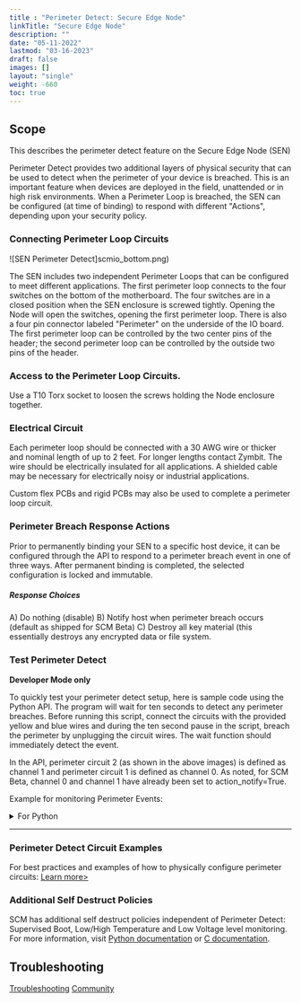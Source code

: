 ```yaml
---
title : "Perimeter Detect: Secure Edge Node"
linkTitle: "Secure Edge Node"
description: ""
date: "05-11-2022"
lastmod: "03-16-2023"
draft: false
images: []
layout: "single"
weight: -660
toc: true
---
```


## Scope

This describes the perimeter detect feature on the Secure Edge Node (SEN)

Perimeter Detect provides two additional layers of physical security that can be used to detect when the perimeter of your device is breached. This is an important feature when devices are deployed in the field, unattended or in high risk environments. When a Perimeter Loop is breached, the SEN can be configured (at time of binding) to respond with different "Actions", depending upon your security policy.

### Connecting Perimeter Loop Circuits

![SEN Perimeter Detect]scmio_bottom.png)

The SEN includes two independent Perimeter Loops that can be configured to meet different applications. The first perimeter loop connects to the four switches on the bottom of the motherboard. The four switches are in a closed position when the SEN enclosure is screwed tightly. Opening the Node will open the switches, opening the first perimeter loop. There is also a four pin connector labeled "Perimeter" on the underside of the IO board. The first perimeter loop can be controlled by the two center pins of the header; the second perimeter loop can be controlled by the outside two pins of the header.

### Access to the Perimeter Loop Circuits.

Use a T10 Torx socket to loosen the screws holding the Node enclosure together. 

### Electrical Circuit

Each perimeter loop should be connected with a 30 AWG wire or thicker and nominal length of up to 2 feet. For longer lengths contact Zymbit. The wire should be electrically insulated for all applications. A shielded cable may be necessary for electrically noisy or industrial applications.

Custom flex PCBs and rigid PCBs may also be used to complete a perimeter loop circuit.

### Perimeter Breach Response Actions

Prior to permanently binding your SEN to a specific host device, it can be configured through the API to respond to a perimeter breach event in one of three ways. After permanent binding is completed, the selected configuration is locked and immutable.

##### Response Choices

A)  Do nothing (disable)
B)  Notify host when perimeter breach occurs (default as shipped for SCM Beta)
C)  Destroy all key material (this essentially destroys any encrypted data or file system.

### Test Perimeter Detect
**Developer Mode only**

To quickly test your perimeter detect setup, here is sample code using the Python API. The program will wait for ten seconds to detect any perimeter breaches. Before running this script, connect the circuits with the provided yellow and blue wires and during the ten second pause in the script, breach the perimeter by unplugging the circuit wires. The wait function should immediately detect the event.

In the API, perimeter circuit 2 (as shown in the above images) is defined as channel 1 and perimeter circuit 1 is defined as channel 0. As noted, for SCM Beta, channel 0 and channel 1 have already been set to action_notify=True.

Example for monitoring Perimeter Events:
<details>

<summary>For Python</summary>

```
#!/usr/bin/python3

import zymkey
from datetime import datetime
import time

# Get any existing events, including while powered down with battery in place
print("Checking for existing events.")
plst = zymkey.client.get_perimeter_detect_info()
print("Perimeter 1 Timestamp: " + str(datetime.fromtimestamp(plst[0])) + "  [" + str(plst[0]) + "]")
print("Perimeter 2 Timestamp: " + str(datetime.fromtimestamp(plst[1])) + "  [" + str(plst[1]) + "]")

# Clear the events
print("Clearing perimeter detect info...")
zymkey.client.clear_perimeter_detect_info()
time.sleep(2)

# Loop waiting for events while up and running
#while True:
while input('Enter or (q)uit: ') != 'q':
    try:
        print("Waiting 10 secs for an event")
        zymkey.client.wait_for_perimeter_event(timeout_ms=10000)
        plst = zymkey.client.get_perimeter_detect_info()
        print("Perimeter event detected!")
        print("Perimeter 1 Timestamp: " + str(datetime.fromtimestamp(plst[0])) + "  [" + str(plst[0]) + "]")
        print("Perimeter 2 Timestamp: " + str(datetime.fromtimestamp(plst[1])) + "  [" + str(plst[1]) + "]")
        print("Clearing perimeter detect info...")
        zymkey.client.clear_perimeter_detect_info()
        time.sleep(2)
    except zymkey.exceptions.ZymkeyTimeoutError:
        print("No perimeter event detected. (Timed out)")

```
</details>

----------

### Perimeter Detect Circuit Examples

For best practices and examples of how to physically configure perimeter circuits:
[Learn more>](../examples)

### Additional Self Destruct Policies

SCM has additional self destruct policies independent of Perimeter Detect: Supervised Boot, Low/High Temperature and Low Voltage level monitoring. For more information, visit [Python documentation](https://docs.zymbit.com/api/python_api/#setbatteryvoltageaction-45bcda8a) or [C documentation](https://docs.zymbit.com/api/c_api/#int--zkSetBatteryVoltageAction-f90f5fd1).

## Troubleshooting
[Troubleshooting](../../../troubleshooting/)
[Community](https://community.zymbit.com/)
